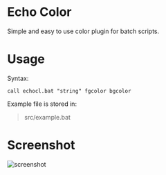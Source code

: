 # Echo Color
Simple and easy to use color plugin for batch scripts.

# Usage
Syntax:

    call echocl.bat "string" fgcolor bgcolor

Example file is stored in:

> src/example.bat

# Screenshot
![screenshot](https://i.imgur.com/DE0kMQ4.png)
